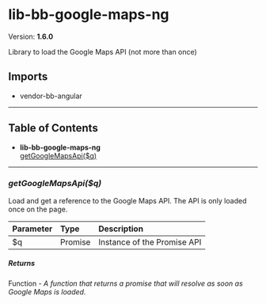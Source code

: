 # lib-bb-google-maps-ng


Version: **1.6.0**

Library to load the Google Maps API (not more than once)

## Imports

* vendor-bb-angular

---

## Table of Contents
- **lib-bb-google-maps-ng**<br/>    <a href="#lib-bb-google-maps-nggetGoogleMapsApi">getGoogleMapsApi($q)</a><br/>

---

### <a name="lib-bb-google-maps-nggetGoogleMapsApi"></a>*getGoogleMapsApi($q)*

Load and get a reference to the Google Maps API.  The API is only loaded
once on the page.


| Parameter | Type | Description |
| :-- | :-- | :-- |
| $q | Promise | Instance of the Promise API |

##### Returns

Function - *A function that returns a promise that will resolve as
soon as Google Maps is loaded.*
